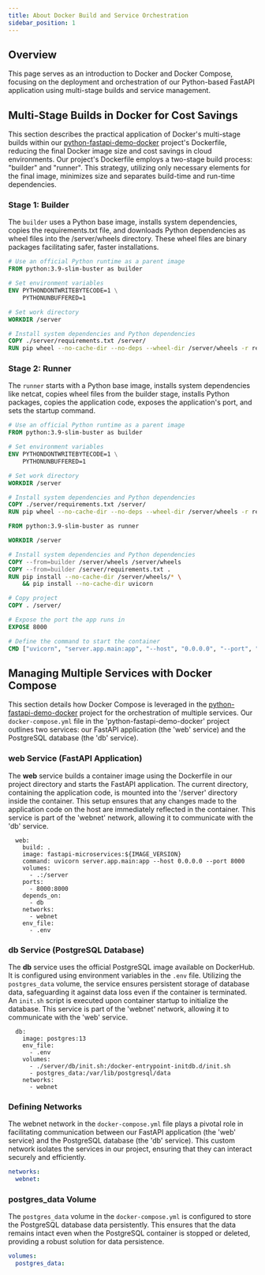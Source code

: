 ```yaml
---
title: About Docker Build and Service Orchestration
sidebar_position: 1
---
```


## Overview

This page serves as an introduction to Docker and Docker Compose, focusing on the deployment and orchestration of our Python-based FastAPI application using multi-stage builds and service management.

## Multi-Stage Builds in Docker for Cost Savings

This section describes the practical application of Docker's multi-stage builds within our [python-fastapi-demo-docker](https://github.com/aws-samples/python-fastapi-demo-docker) project's Dockerfile, reducing the final Docker image size and cost savings in cloud environments. Our project's Dockerfile employs a two-stage build process: "builder" and "runner". This strategy, utilizing only necessary elements for the final image, minimizes size and separates build-time and run-time dependencies.

### Stage 1: Builder

The `builder` uses a Python base image, installs system dependencies, copies the requirements.txt file, and downloads Python dependencies as wheel files into the /server/wheels directory. These wheel files are binary packages facilitating safer, faster installations.

```dockerfile
# Use an official Python runtime as a parent image
FROM python:3.9-slim-buster as builder

# Set environment variables
ENV PYTHONDONTWRITEBYTECODE=1 \
    PYTHONUNBUFFERED=1

# Set work directory
WORKDIR /server

# Install system dependencies and Python dependencies
COPY ./server/requirements.txt /server/
RUN pip wheel --no-cache-dir --no-deps --wheel-dir /server/wheels -r requirements.txt
```

### Stage 2: Runner

The `runner` starts with a Python base image, installs system dependencies like netcat, copies wheel files from the builder stage, installs Python packages, copies the application code, exposes the application's port, and sets the startup command.

```dockerfile
# Use an official Python runtime as a parent image
FROM python:3.9-slim-buster as builder

# Set environment variables
ENV PYTHONDONTWRITEBYTECODE=1 \
    PYTHONUNBUFFERED=1

# Set work directory
WORKDIR /server

# Install system dependencies and Python dependencies
COPY ./server/requirements.txt /server/
RUN pip wheel --no-cache-dir --no-deps --wheel-dir /server/wheels -r requirements.txt

FROM python:3.9-slim-buster as runner

WORKDIR /server

# Install system dependencies and Python dependencies
COPY --from=builder /server/wheels /server/wheels
COPY --from=builder /server/requirements.txt .
RUN pip install --no-cache-dir /server/wheels/* \
    && pip install --no-cache-dir uvicorn

# Copy project
COPY . /server/

# Expose the port the app runs in
EXPOSE 8000

# Define the command to start the container
CMD ["uvicorn", "server.app.main:app", "--host", "0.0.0.0", "--port", "8000"]
```

## Managing Multiple Services with Docker Compose

This section details how Docker Compose is leveraged in the [python-fastapi-demo-docker](https://github.com/aws-samples/python-fastapi-demo-docker) project for the orchestration of multiple services. Our `docker-compose.yml` file in the 'python-fastapi-demo-docker' project outlines two services: our FastAPI application (the 'web' service) and the PostgreSQL database (the 'db' service).

### web Service (FastAPI Application)

The **web** service builds a container image using the Dockerfile in our project directory and starts the FastAPI application. The current directory, containing the application code, is mounted into the '/server' directory inside the container. This setup ensures that any changes made to the application code on the host are immediately reflected in the container. This service is part of the 'webnet' network, allowing it to communicate with the 'db' service.

```
  web:
    build: .
    image: fastapi-microservices:${IMAGE_VERSION}
    command: uvicorn server.app.main:app --host 0.0.0.0 --port 8000
    volumes:
      - .:/server
    ports:
      - 8000:8000
    depends_on:
      - db
    networks:
      - webnet
    env_file:
      - .env
```

### db Service (PostgreSQL Database)

The **db** service uses the official PostgreSQL image available on DockerHub. It is configured using environment variables in the `.env` file. Utilizing the `postgres_data` volume, the service ensures persistent storage of database data, safeguarding it against data loss even if the container is terminated. An `init.sh` script is executed upon container startup to initialize the database. This service is part of the 'webnet' network, allowing it to communicate with the 'web' service.

```
  db:
    image: postgres:13
    env_file:
      - .env
    volumes:
      - ./server/db/init.sh:/docker-entrypoint-initdb.d/init.sh
      - postgres_data:/var/lib/postgresql/data
    networks:
      - webnet
```

### Defining Networks

The webnet network in the `docker-compose.yml` file plays a pivotal role in facilitating communication between our FastAPI application (the 'web' service) and the PostgreSQL database (the 'db' service). This custom network isolates the services in our project, ensuring that they can interact securely and efficiently.

```yaml
networks:
  webnet:
```

### postgres_data Volume

The `postgres_data` volume in the `docker-compose.yml` is configured to store the PostgreSQL database data persistently. This ensures that the data remains intact even when the PostgreSQL container is stopped or deleted, providing a robust solution for data persistence.

```yaml
volumes:
  postgres_data: 
```
